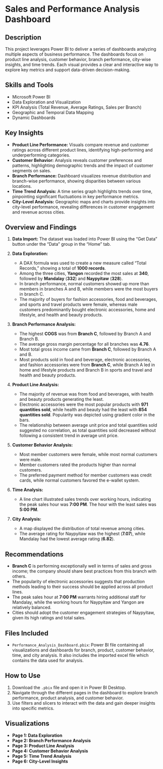 # Sales and Performance Analysis Dashboard

## Description
This project leverages Power BI to deliver a series of dashboards analyzing multiple aspects of business performance. The dashboards focus on product line analysis, customer behavior, branch performance, city-wise insights, and time trends. Each visual provides a clear and interactive way to explore key metrics and support data-driven decision-making. 

## Skills and Tools
- Microsoft Power BI
- Data Exploration and Visualization
- KPI Analysis (Total Revenue, Average Ratings, Sales per Branch)
- Geographic and Temporal Data Mapping
- Dynamic Dashboards

## Key Insights
- **Product Line Performance:** Visuals compare revenue and customer ratings across different product lines, identifying high-performing and underperforming categories.
- **Customer Behavior:** Analysis reveals customer preferences and patterns, highlighting demographic trends and the impact of customer segments on sales.
- **Branch Performance:** Dashboard visualizes revenue distribution and branch-wise performance, showing disparities between various locations.
- **Time Trend Analysis:** A time series graph highlights trends over time, pinpointing significant fluctuations in key performance metrics.
- **City-Level Analysis:** Geographic maps and charts provide insights into city-level performance, revealing differences in customer engagement and revenue across cities.

## Overview and Findings
1. **Data Import:** The dataset was loaded into Power BI using the “Get Data” button under the “Data” group in the “Home” tab.
2. **Data Exploration:** 
   - A DAX formula was used to create a new measure called “Total Records,” showing a total of **1000 records**.
   - Among the three cities, **Yangon** recorded the most sales at **340**, followed by **Mandalay** (**332**) and **Naypyitaw** (**328**).
   - In branch performance, normal customers showed up more than members in branches A and B, while members were the most buyers in branch C.
   - The majority of buyers for fashion accessories, food and beverages, and sports and travel products were female, whereas male customers predominantly bought electronic accessories, home and lifestyle, and health and beauty products.

3. **Branch Performance Analysis:** 
   - The highest **COGS** was from **Branch C**, followed by Branch A and Branch B.
   - The average gross margin percentage for all branches was **4.76**.
   - Most total gross income came from **Branch C**, followed by Branch A and B.
   - Most products sold in food and beverage, electronic accessories, and fashion accessories were from **Branch C**, while Branch A led in home and lifestyle products and Branch B in sports and travel and health and beauty products.

4. **Product Line Analysis:**
   - The majority of revenue was from food and beverages, with health and beauty products generating the least.
   - Electronic accessories were the most popular products with **971 quantities sold**, while health and beauty had the least with **854 quantities sold**. Popularity was depicted using gradient color in the bars.
   - The relationship between average unit price and total quantities sold suggested no correlation, as total quantities sold decreased without following a consistent trend in average unit price.

5. **Customer Behavior Analysis:**
   - Most member customers were female, while most normal customers were male.
   - Member customers rated the products higher than normal customers.
   - The preferred payment method for member customers was credit cards, while normal customers favored the e-wallet system.

6. **Time Analysis:**
   - A line chart illustrated sales trends over working hours, indicating the peak sales hour was **7:00 PM**. The hour with the least sales was **5:00 PM**.

7. **City Analysis:**
   - A map displayed the distribution of total revenue among cities.
   - The average rating for Naypyitaw was the highest (**7.07**), while Mandalay had the lowest average rating (**6.82**).

## Recommendations
- **Branch C** is performing exceptionally well in terms of sales and gross income; the company should share best practices from this branch with others.
- The popularity of electronic accessories suggests that production methods leading to their success should be applied across all product lines.
- The peak sales hour at **7:00 PM** warrants hiring additional staff for Mandalay, while the working hours for Naypyitaw and Yangon are relatively balanced.
- Cities should adopt the customer engagement strategies of Naypyitaw, given its high ratings and total sales.

## Files Included
- `Performance_Analysis_Dashboard.pbix`: Power BI file containing all visualizations and dashboards for branch, product, customer behavior, time, and city analysis. It also includes the imported excel file which contains the data used for analysis.

## How to Use
1. Download the `.pbix` file and open it in Power BI Desktop.
2. Navigate through the different pages in the dashboard to explore branch performance, product analysis, and customer behavior.
3. Use filters and slicers to interact with the data and gain deeper insights into specific metrics.

## Visualizations
- **Page 1: Data Exploration**
- **Page 2: Branch Performance Analysis**
- **Page 3: Product Line Analysis**
- **Page 4: Customer Behavior Analysis**
- **Page 5: Time Trend Analysis**
- **Page 6: City-Level Insights**
